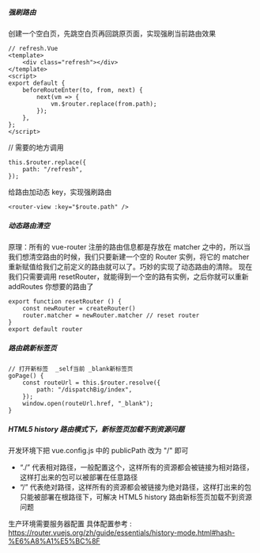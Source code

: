 ##### 强刷路由

创建一个空白页，先跳空白页再回跳原页面，实现强刷当前路由效果

```
// refresh.Vue
<template>
    <div class="refresh"></div>
</template>
<script>
export default {
    beforeRouteEnter(to, from, next) {
        next(vm => {
            vm.$router.replace(from.path);
        });
    },
};
</script>
```

// 需要的地方调用

```
this.$router.replace({
    path: "/refresh",
});
```

给路由加动态 key，实现强刷路由

```
<router-view :key="$route.path" />
```

##### 动态路由清空

原理：所有的 vue-router 注册的路由信息都是存放在 matcher 之中的，所以当我们想清空路由的时候，我们只要新建一个空的 Router 实例，将它的 matcher 重新赋值给我们之前定义的路由就可以了。巧妙的实现了动态路由的清除。 现在我们只需要调用 resetRouter，就能得到一个空的路有实例，之后你就可以重新 addRoutes 你想要的路由了

```
export function resetRouter () {
    const newRouter = createRouter()
    router.matcher = newRouter.matcher // reset router
}
export default router
```

##### 路由跳新标签页

```
// 打开新标签  _self当前 _blank新标签页
goPage() {
    const routeUrl = this.$router.resolve({
        path: "/dispatchBig/index",
    });
    window.open(routeUrl.href, "_blank");
}
```

##### HTML5 history 路由模式下，新标签页加载不到资源问题

开发环境下把 vue.config.js 中的 publicPath 改为 "/" 即可

- “./” 代表相对路径，一般配置这个，这样所有的资源都会被链接为相对路径，这样打出来的包可以被部署在任意路径
- “/” 代表绝对路径，这样所有的资源都会被链接为绝对路径，这样打出来的包只能被部署在根路径下，可解决 HTML5 history 路由新标签页加载不到资源问题

生产环境需要服务器配置
具体配置参考 : https://router.vuejs.org/zh/guide/essentials/history-mode.html#hash-%E6%A8%A1%E5%BC%8F
